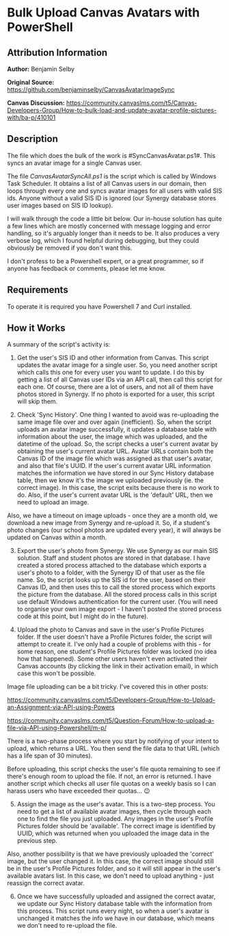 # Bulk Upload Canvas Avatars with PowerShell

## Attribution Information

**Author:** Benjamin Selby

**Original Source:** <https://github.com/benjaminselby/CanvasAvatarImageSync>

**Canvas Discussion:** <https://community.canvaslms.com/t5/Canvas-Developers-Group/How-to-bulk-load-and-update-avatar-profile-pictures-with/ba-p/410101>

## Description

The file which does the bulk of the work is #SyncCanvasAvatar.ps1#. This syncs an avatar image for a single Canvas user.

The file *CanvasAvatarSyncAll.ps1* is the script which is called by Windows Task Scheduler. It obtains a list of all Canvas users in our domain, then loops through every one and syncs avatar images for all users with valid SIS ids. Anyone without a valid SIS ID is ignored (our Synergy database stores user images based on SIS ID lookup).

I will walk through the code a little bit below. Our in-house solution has quite a few lines which are mostly concerned with message logging and error handling, so it's arguably longer than it needs to be. It also produces a very verbose log, which I found helpful during debugging, but they could obviously be removed if you don't want this.

I don't profess to be a Powershell expert, or a great programmer, so if anyone has feedback or comments, please let me know.

## Requirements
To operate it is required you have Powershell 7 and Curl installed.

## How it Works

A summary of the script's activity is:

1. Get the user's SIS ID and other information from Canvas. This script updates the avatar image for a single user. So, you need another script which calls this one for every user you want to update. I do this by getting a list of all Canvas user IDs via an API call, then call this script for each one. Of course, there are a lot of users, and not all of them have photos stored in Synergy. If no photo is exported for a user, this script will skip them.

2. Check 'Sync History'. One thing I wanted to avoid was re-uploading the same image file over and over again (inefficient). So, when the script uploads an avatar image successfully, it updates a database table with information about the user, the image which was uploaded, and the datetime of the upload. So, the script checks a user's current avatar by obtaining the user's current avatar URL. Avatar URLs contain both the Canvas ID of the image file which was assigned as that user's avatar, and also that file's UUID. If the user's current avatar URL information matches the information we have stored in our Sync History database table, then we know it's the image we uploaded previously (ie. the correct image). In this case, the script exits because there is no work to do. Also, if the user's current avatar URL is the 'default' URL, then we need to upload an image.

Also, we have a timeout on image uploads - once they are a month old, we download a new image from Synergy and re-upload it. So, if a student's photo changes (our school photos are updated every year), it will always be updated on Canvas within a month.

3. Export the user's photo from Synergy. We use Synergy as our main SIS solution. Staff and student photos are stored in that database. I have created a stored process attached to the database which exports a user's photo to a folder, with the Synergy ID of that user as the file name. So, the script looks up the SIS id for the user, based on their Canvas ID, and then uses this to call the stored process which exports the picture from the database. All the stored process calls in this script use default Windows authentication for the current user. (You will need to organise your own image export - I haven't posted the stored process code at this point, but I might do in the future).

4. Upload the photo to Canvas and save in the user's Profile Pictures folder. If the user doesn't have a Profile Pictures folder, the script will attempt to create it. I've only had a couple of problems with this - for some reason, one student's Profile Pictures folder was locked (no idea how that happened). Some other users haven't even activated their Canvas accounts (by clicking the link in their activation email), in which case this won't be possible.

Image file uploading can be a bit tricky. I've covered this in other posts:

<https://community.canvaslms.com/t5/Developers-Group/How-to-Upload-an-Assignment-via-API-using-Powers>

<https://community.canvaslms.com/t5/Question-Forum/How-to-upload-a-file-via-API-using-Powershell/m-p/>

There is a two-phase process where you start by notifying of your intent to upload, which returns a URL. You then send the file data to that URL (which has a life span of 30 minutes).

Before uploading, this script checks the user's file quota remaining to see if there's enough room to upload the file. If not, an error is returned. I have another script which checks all user file quotas on a weekly basis so I can harass users who have exceeded their quotas... 😉

5. Assign the image as the user's avatar. This is a two-step process. You need to get a list of available avatar images, then cycle through each one to find the file you just uploaded. Any images in the user's Profile Pictures folder should be 'available'. The correct image is identified by UUID, which was returned when you uploaded the image data in the previous step.

Also, another possibility is that we have previously uploaded the 'correct' image, but the user changed it. In this case, the correct image should still be in the user's Profile Pictures folder, and so it will still appear in the user's available avatars list. In this case, we don't need to upload anything - just reassign the correct avatar.

6. Once we have successfully uploaded and assigned the correct avatar, we update our Sync History database table with the information from this process. This script runs every night, so when a user's avatar is unchanged it matches the info we have in our database, which means we don't need to re-upload the file.
